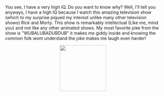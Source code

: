 You see, I have a very high IQ. Do you want to know why? Well, I'll tell you anyways, I have a high IQ because I watch this amazing television show (which to my surprise piqued my interest unlike many other television shows) Rick and Morty. This show is remarkably intellectual (Like me, mind you) and not like any other animated shows. My most favorite joke from the show is "WUBALUBADUBDUB" it makes me giddy inside and knowing the common folk wont understand the joke makes me laugh even harder!

<p align="center">
  <img src="https://media1.tenor.com/images/ec2f2e4c789262bc58d1fea7da20ab4f/tenor.gif" height=150>
</p>

